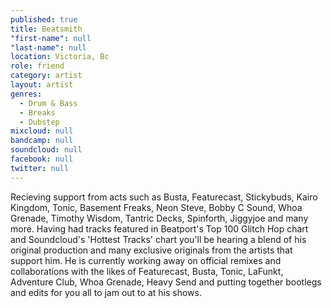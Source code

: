 ```yaml
---
published: true
title: Beatsmith
"first-name": null
"last-name": null
location: Victoria, Bc
role: friend
category: artist
layout: artist
genres: 
  - Drum & Bass
  - Breaks
  - Dubstep
mixcloud: null
bandcamp: null
soundcloud: null
facebook: null
twitter: null
---
```

Recieving support from acts such as Busta, Featurecast, Stickybuds, Kairo Kingdom, Tonic, Basement Freaks, Neon Steve, Bobby C Sound, Whoa Grenade, Timothy Wisdom, Tantric Decks, Spinforth, Jiggyjoe and many more. Having had tracks featured in Beatport's Top 100 Glitch Hop chart and Soundcloud's 'Hottest Tracks' chart you'll be hearing a blend of his original production and many exclusive originals from the artists that support him. He is currently working away on official remixes and collaborations with the likes of Featurecast, Busta, Tonic, LaFunkt, Adventure Club, Whoa Grenade, Heavy Send and putting together bootlegs and edits for you all to jam out to at his shows.
